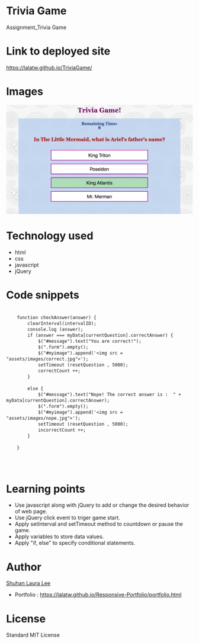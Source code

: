# Trivia Game
Assignment_Trivia Game

# Link to deployed site
https://lalatw.github.io/TriviaGame/


# Images
![TriviaGame Assignment](assets/images/screenshot.png)

# Technology used
* html
* css
* javascript
* jQuery


# Code snippets


```

    function checkAnswer(answer) {
        clearInterval(intervalID);
        console.log (answer);
        if (answer === myData[currentQuestion].correctAnswer) {
            $("#message").text("You are correct!");
            $(".form").empty();
            $("#myimage").append('<img src = "assets/images/correct.jpg">');
            setTimeout (resetQuestion , 5000);
            correctCount ++;
        }

        else {
            $("#message").text("Nope! The correct answer is :  " + myData[currentQuestion].correctAnswer);
            $(".form").empty();
            $("#myimage").append('<img src = "assets/images/nope.jpg">');
            setTimeout (resetQuestion , 5000);
            incorrectCount ++;
        }

    }
    



```


# Learning points
* Use javascript along with jQuery to add or change the desired behavior of web page.
* Use jQuery click event to triger game start.
* Apply setInterval and setTimeout method to countdown or pause the game.
* Apply variables to store data values.
* Apply "if, else" to specify conditional statements.




# Author 
[Shuhan Laura Lee](https://lalatw.github.io/TriviaGame/)

* Portfolio : https://lalatw.github.io/Responsive-Portfolio/portfolio.html


# License
Standard MIT License
